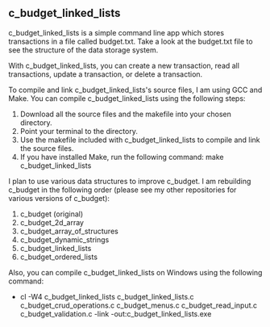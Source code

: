 ## c_budget_linked_lists

c_budget_linked_lists is a simple command line app which stores transactions in a file called budget.txt. Take a look at the budget.txt file to see the structure of the data storage system.

With c_budget_linked_lists, you can create a new transaction, read all transactions, update a transaction, or delete a transaction.

To compile and link c_budget_linked_lists's source files, I am using GCC and Make. You can compile c_budget_linked_lists using the following steps:

1. Download all the source files and the makefile into your chosen directory.
2. Point your terminal to the directory.
3. Use the makefile included with c_budget_linked_lists to compile and link the source files.
4. If you have installed Make, run the following command: make c_budget_linked_lists

I plan to use various data structures to improve c_budget. I am rebuilding c_budget in the following order (please see my other repositories for various versions of c_budget):

1. c_budget (original)
2. c_budget_2d_array
3. c_budget_array_of_structures
4. c_budget_dynamic_strings
5. c_budget_linked_lists
6. c_budget_ordered_lists

Also, you can compile c_budget_linked_lists on Windows using the following command:

- cl -W4 c_budget_linked_lists c_budget_linked_lists.c c_budget_crud_operations.c c_budget_menus.c c_budget_read_input.c c_budget_validation.c -link -out:c_budget_linked_lists.exe
